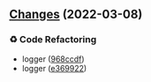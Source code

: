 ## [Changes](https://github.com/chnliquan/node-utils/compare/v0.4.3...v0.5.0) (2022-03-08)


### ♻ Code Refactoring

* logger ([968ccdf](https://github.com/chnliquan/node-utils/commit/968ccdf7f92227476f41cf757ec55cb2a020614f))
* logger ([e369922](https://github.com/chnliquan/node-utils/commit/e36992245aa4704aecd19e78545428a3c63fbb5c))



